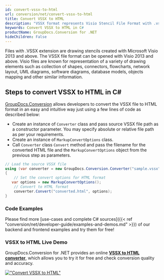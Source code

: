 ```yaml
---
id: convert-vssx-to-html
url: conversion/net/convert-vssx-to-html
title: Convert VSSX to HTML
description: "VSSX format represents Visio Stencil File Format with .vssx extension. Learn how to convert VSSX to HTML file programmatically in C# language using GroupDocs.Conversion for .NET library."
keywords: Convert VSSX to HTML in C#
productName: GroupDocs.Conversion for .NET
hideChildren: False
---
```


Files with .VSSX extension are drawing stencils created with Microsoft Visio 2013 and above. The VSSX file format can be opened with Visio 2013 and above. Visio files are known for representation of a variety of drawing elements such as collection of shapes, connectors, flowcharts, network layout, UML diagrams, software diagrams, database models, objects mapping and other similar information.

## Steps to convert VSSX to HTML in C#

[GroupDocs.Conversion](https://products.groupdocs.com/conversion/net) allows developers to convert the VSSX file to HTML format in an easy and intuitive way just using a few lines of code as described below:

* Create an instance of `Converter` class and pass source VSSX file path as a constructor parameter. You may specify absolute or relative file path as per your requirements. 
* Create an instance of `MarkupConvertOptions` class.
* Call `Converter` class `Convert` method and pass the filename for the converted HTML file and the `MarkupConvertOptions` object from the previous step as parameters.

```csharp
// Load the source VSSX file
using (var converter = new GroupDocs.Conversion.Converter("sample.vssx"))
{
    // Set the convert options for HTML format
   var options = new MarkupConvertOptions();
    // Convert to HTML format
    converter.Convert("converted.html", options);
}
```

### Code Examples

Please find more [use-cases and complete C# sources]({{< ref "conversion/net/developer-guide/examples-and-demos.md" >}}) of our backend and frontend examples and try them for free!

### VSSX to HTML Live Demo

GroupDocs.Conversion for .NET provides an online [**VSSX to HTML converter**](https://products.groupdocs.app/conversion/vssx-to-html), which allows you to try it for free and check conversion quality and accuracy.

[!["Convert VSSX to HTML"](conversion/net/images/convert-to-html/convert-vssx-to-html.png)](https://products.groupdocs.app/conversion/vssx-to-html)